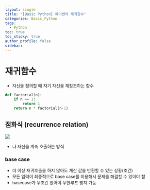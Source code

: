 ```yaml
---
layout: single
title: "[Basic Python] 파이썬의 재귀함수"
categories: Basic_Python
tags:
  - Python
toc: true
toc_sticky: true
author_profile: false
sidebar:
---
```

# 재귀함수

- 자신을 정의할 때 자기 자신을 재참조하는 함수

```python
def factorial(n):
	if n == 1:
		return 1
	return n * factorial(n-1)
```

## 점화식 (recurrence relation)

![](https://i.imgur.com/q36YWcg.png)

- 나 자신을 계속 호출하는 방식

### base case

- 더 이상 재귀호출을 하지 않아도 계산 값을 반환할 수 있는 상황(조건)
- 모든 입력이 최종적으로 base case를 이용해서 문제를 해결할 수 있어야 함
- basecase가 무조건 있어야 무한루프 방지 가능